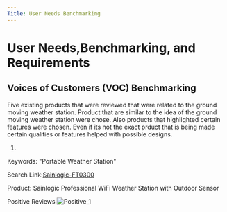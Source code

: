 ```yaml
---
Title: User Needs Benchmarking
---
```

# User Needs,Benchmarking, and Requirements 
## Voices of Customers (VOC) Benchmarking
Five existing products that were reviewed that were related to the ground moving weather station. Product that are similar to the idea of the ground moving weather station were chose. Also products that highlighted certain features were chosen. Even if its not the exact prduct that is being made certain qualities or features helped with possible designs.

1. 
Keywords: "Portable Weather Station"

Search Link:[Sainlogic-FT0300](https://www.amazon.com/sainlogic-FT0300-Sainlogic-Weather-Station/dp/B0836FVVYZ/ref=cm_cr_arp_d_product_top?ie=UTF8)

Product: Sainlogic Professional WiFi Weather Station with Outdoor Sensor

Positive Reviews
![Positive_1](https://github.com/EGR314-Spring2024-Team303/EGR314-Spring2024-Team303.github.io/assets/156718379/e4cbe2b3-c947-420b-b9c7-6c773daefda1)
